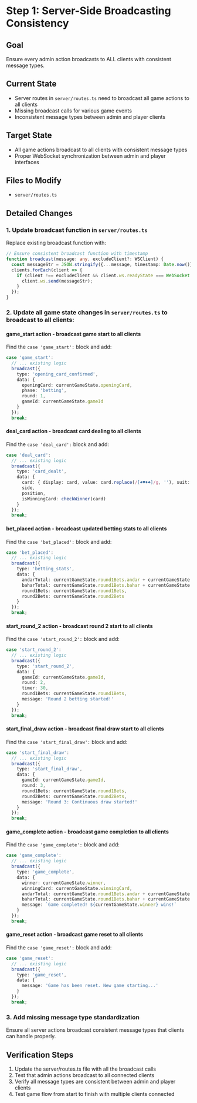# Step 1: Server-Side Broadcasting Consistency

## Goal
Ensure every admin action broadcasts to ALL clients with consistent message types.

## Current State
- Server routes in `server/routes.ts` need to broadcast all game actions to all clients
- Missing broadcast calls for various game events
- Inconsistent message types between admin and player clients

## Target State
- All game actions broadcast to all clients with consistent message types
- Proper WebSocket synchronization between admin and player interfaces

## Files to Modify
- `server/routes.ts`

## Detailed Changes

### 1. Update broadcast function in `server/routes.ts`
Replace existing broadcast function with:
```typescript
// Ensure consistent broadcast function with timestamp
function broadcast(message: any, excludeClient?: WSClient) {
  const messageStr = JSON.stringify({...message, timestamp: Date.now()});
  clients.forEach(client => {
    if (client !== excludeClient && client.ws.readyState === WebSocket.OPEN) {
      client.ws.send(messageStr);
    }
  });
}
```

### 2. Update all game state changes in `server/routes.ts` to broadcast to all clients:

#### game_start action - broadcast game start to all clients
Find the `case 'game_start':` block and add:
```typescript
case 'game_start':
  // ... existing logic
  broadcast({ 
    type: 'opening_card_confirmed',
    data: { 
      openingCard: currentGameState.openingCard, 
      phase: 'betting',
      round: 1,
      gameId: currentGameState.gameId
    }
  });
  break;
```

#### deal_card action - broadcast card dealing to all clients
Find the `case 'deal_card':` block and add:
```typescript
case 'deal_card':
  // ... existing logic
  broadcast({ 
    type: 'card_dealt', 
    data: { 
      card: { display: card, value: card.replace(/[♠♥♦♣]/g, ''), suit: card.match(/[♠♥♦♣]/)?.[0] || '' },
      side,
      position,
      isWinningCard: checkWinner(card)
    }
  });
  break;
```

#### bet_placed action - broadcast updated betting stats to all clients
Find the `case 'bet_placed':` block and add:
```typescript
case 'bet_placed':
  // ... existing logic
  broadcast({ 
    type: 'betting_stats',
    data: {
      andarTotal: currentGameState.round1Bets.andar + currentGameState.round2Bets.andar,
      baharTotal: currentGameState.round1Bets.bahar + currentGameState.round2Bets.bahar,
      round1Bets: currentGameState.round1Bets,
      round2Bets: currentGameState.round2Bets
    }
  });
  break;
```

#### start_round_2 action - broadcast round 2 start to all clients
Find the `case 'start_round_2':` block and add:
```typescript
case 'start_round_2':
  // ... existing logic
  broadcast({
    type: 'start_round_2',
    data: {
      gameId: currentGameState.gameId,
      round: 2,
      timer: 30,
      round1Bets: currentGameState.round1Bets,
      message: 'Round 2 betting started!'
    }
  });
  break;
```

#### start_final_draw action - broadcast final draw start to all clients
Find the `case 'start_final_draw':` block and add:
```typescript
case 'start_final_draw':
  // ... existing logic
  broadcast({
    type: 'start_final_draw',
    data: {
      gameId: currentGameState.gameId,
      round: 3,
      round1Bets: currentGameState.round1Bets,
      round2Bets: currentGameState.round2Bets,
      message: 'Round 3: Continuous draw started!'
    }
  });
  break;
```

#### game_complete action - broadcast game completion to all clients
Find the `case 'game_complete':` block and add:
```typescript
case 'game_complete':
  // ... existing logic
  broadcast({
    type: 'game_complete',
    data: {
      winner: currentGameState.winner,
      winningCard: currentGameState.winningCard,
      andarTotal: currentGameState.round1Bets.andar + currentGameState.round2Bets.andar,
      baharTotal: currentGameState.round1Bets.bahar + currentGameState.round2Bets.bahar,
      message: `Game completed! ${currentGameState.winner} wins!`
    }
  });
  break;
```

#### game_reset action - broadcast game reset to all clients
Find the `case 'game_reset':` block and add:
```typescript
case 'game_reset':
  // ... existing logic
  broadcast({
    type: 'game_reset',
    data: {
      message: 'Game has been reset. New game starting...'
    }
  });
  break;
```

### 3. Add missing message type standardization
Ensure all server actions broadcast consistent message types that clients can handle properly.

## Verification Steps
1. Update the server/routes.ts file with all the broadcast calls
2. Test that admin actions broadcast to all connected clients
3. Verify all message types are consistent between admin and player clients
4. Test game flow from start to finish with multiple clients connected